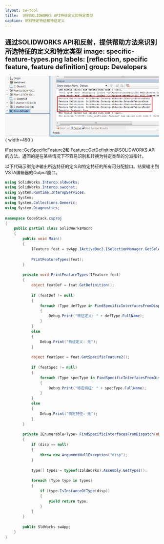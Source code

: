 ```yaml
---
layout: sw-tool
title:  识别SOLIDWORKS API特征定义和特定类型
caption: 识别特定特征和特征定义
---
```

 通过SOLIDWORKS API和反射，提供帮助方法来识别所选特征的定义和特定类型
image: specific-feature-types.png
labels: [reflection, specific feature, feature definition]
group: Developers
---
![将特定特征和特征定义的类型输出到窗口](specific-feature-types.png){ width=450 }

[IFeature::GetSpecificFeature2](https://help.solidworks.com/2012/english/api/sldworksapi/SolidWorks.Interop.sldworks~SolidWorks.Interop.sldworks.IFeature~GetSpecificFeature2.html)和[IFeature::GetDefinition](https://help.solidworks.com/2012/english/api/sldworksapi/solidworks.interop.sldworks~solidworks.interop.sldworks.ifeature~getdefinition.html)是SOLIDWORKS API的方法，返回的是在某些情况下不容易识别和转换为特定类型的分派指针。

以下代码示例允许输出所选特征的定义和特定特征的所有可分配接口。结果输出到VSTA编辑器的*Output*窗口。

```cs
using SolidWorks.Interop.sldworks;
using SolidWorks.Interop.swconst;
using System.Runtime.InteropServices;
using System;
using System.Collections.Generic;
using System.Diagnostics;

namespace CodeStack.csproj
{
    public partial class SolidWorksMacro
    {
        public void Main()
        {
            IFeature feat = swApp.IActiveDoc2.ISelectionManager.GetSelectedObject6(1, -1) as IFeature;

            PrintFeatureTypes(feat);
        }

        private void PrintFeatureTypes(IFeature feat) 
        {
            object featDef = feat.GetDefinition();

            if (featDef != null)
            {
                foreach (Type defType in FindSpecificInterfacesFromDispatch(featDef))
                {
                    Debug.Print("特征定义: " + defType.FullName);
                }
            }
            else
            {
                Debug.Print("特征定义: 无");
            }

            object featSpec = feat.GetSpecificFeature2();

            if (featSpec != null)
            {
                foreach (Type specType in FindSpecificInterfacesFromDispatch(featSpec))
                {
                    Debug.Print("特定特征: " + specType.FullName);
                }
            }
            else
            {
                Debug.Print("特定特征: 无");
            }
        }

        private IEnumerable<Type> FindSpecificInterfacesFromDispatch(object disp) 
        {
            if (disp == null) 
            {
                throw new ArgumentNullException("disp");
            }

            Type[] types = typeof(ISldWorks).Assembly.GetTypes();

            foreach (Type type in types) 
            {
                if (type.IsInstanceOfType(disp)) 
                {
                    yield return type;
                }
            }
        }

        public SldWorks swApp;
    }
}
```

